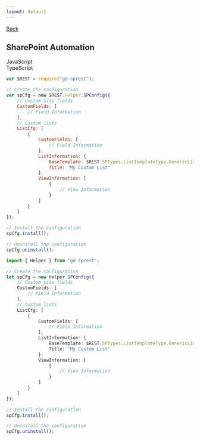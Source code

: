 ```yaml
---
layout: default
---
```

[Back](/topics/automation)
## SharePoint Automation

<!-- Tabs -->
<div class="tabs">
<!-- Tab Items -->
<div class="tab-items">
    <div class="tab-item">JavaScript</div>
    <div class="tab-item">TypeScript</div>
</div>

<!-- JavaScript -->
<div class="tab-content" markdown="1">

```js
var $REST = require("gd-sprest");

// Create the configuration
var spCfg = new $REST.Helper.SPConfig({
    // Custom site fields
    CustomFields: [
        // Field Information
    ],
    // Custom lists
    ListCfg: [
        {
            CustomFields: [
                // Field Information
            ],
            ListInformation: {
                BaseTemplate: $REST.SPTypes.ListTemplateType.GenericList,
                Title: "My Custom List"
            },
            ViewInformation: [
                {
                    // View Information
                }
            ]
        }
    ]
});

// Install the configuration
spCfg.install();

// Uninstall the configuration
spCfg.uninstall();
```
</div>

<!-- TypeScript -->
<div class="tab-content" markdown="1">

```ts
import { Helper } from "gd-sprest";

// Create the configuration
let spCfg = new Helper.SPConfig({
    // Custom site fields
    CustomFields: [
        // Field Information
    ],
    // Custom lists
    ListCfg: [
        {
            CustomFields: [
                // Field Information
            ],
            ListInformation: {
                BaseTemplate: $REST.SPTypes.ListTemplateType.GenericList,
                Title: "My Custom List"
            },
            ViewInformation: [
                {
                    // View Information
                }
            ]
        }
    ]
});

// Install the configuration
spCfg.install();

// Uninstall the configuration
spCfg.uninstall();
```
</div>
</div>